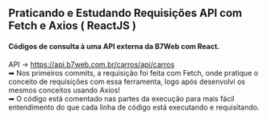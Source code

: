 ## Praticando e Estudando Requisições API com Fetch e Axios ( ReactJS )

#### Códigos de consulta à uma API externa da B7Web com React. 
API -> https://api.b7web.com.br/carros/api/carros<br>
➡ Nos primeiros commits, a requisição foi feita com Fetch, onde pratique o conceito de requisições com essa ferramenta, logo após desenvolvi os mesmos conceitos usando Axios!<br>
 ➡ O código está comentado nas partes da execução para mais fácil entendimento do que cada linha de código está executando e requisitando.
